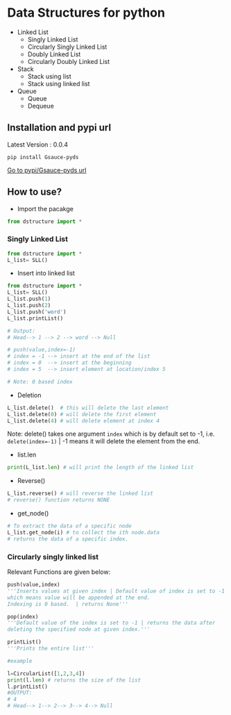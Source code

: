 # Data Structures for python
- Linked List
    - Singly Linked List
    - Circularly Singly Linked List
    - Doubly Linked List
    - Circularly Doubly Linked List
- Stack
    - Stack using list 
    - Stack using linked list   
- Queue
    - Queue
    - Dequeue
## Installation and pypi url
Latest Version : 0.0.4
```
pip install Gsauce-pyds
```

<a href="https://pypi.org/project/Gsauce-pyds/">Go to pypi/Gsauce-pyds url</a>

## How to use?

- Import the pacakge
```python
from dstructure import *
```
### Singly Linked List 

```python
from dstructure import *
L_list= SLL()
```
- Insert into linked list
```python
from dstructure import *
L_list= SLL()
L_list.push(1)
L_list.push(2)
L_list.push('word')
L_list.printList()

# Output:
# Head--> 1 --> 2 --> word --> Null

# push(value,index=-1) 
# index = -1 --> insert at the end of the list
# index = 0  --> insert at the beginning
# index = 5  --> insert element at location/index 5

# Note: 0 based index
```
- Deletion
```python
L_list.delete()  # this will delete the last element
L_list.delete(0) # will delete the first element
L_list.delete(4) # will delete element at index 4
```
Note: delete() takes one argument `index` which is by default set to -1, i.e. `delete(index=-1)` | -1 means it will delete the element from the end.

- list.len
```python
print(L_list.len) # will print the length of the linked list
```
- Reverse()
```python
L_list.reverse() # will reverse the linked list
# reverse() function returns NONE
```
- get_node()
```python
# To extract the data of a specific node
L_list.get_node(i) # to collect the ith node.data 
# returns the data of a specific index.
```

### Circularly singly linked list

Relevant Functions are given below:
```python
push(value,index)
'''Inserts values at given index | Default value of index is set to -1 
which means value will be appended at the end.
Indexing is 0 based.  | returns None'''

pop(index)
'''Default value of the index is set to -1 | returns the data after
deleting the specified node at given index.'''

printList()
'''Prints the entire list'''

#example

l=CircularList([1,2,3,4])
print(l.len) # returns the size of the list
l.printList()
#OUTPUT: 
# 4
# Head--> 1--> 2--> 3--> 4--> Null



```
